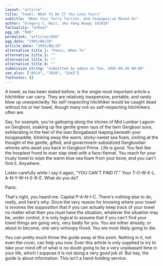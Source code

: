 ```yaml
---
layout: "article"
title: "Towel, What To Do If You Lose Yours"
subtitle: "When Your Terry Tarries, And You&apos;ve Moved On"
author: "Gregory C. Wait, aka Xang Woopy 101010"
factuality: "UnReal"
pgg_id: "8U6"
permalink: "articles/8U6"
pgg_date: "1995/06/20"
article_date: "1995/06/20"
alternative_title_1: "Panic, When To"
alternative_title_2: ""
alternative_title_3: ""
alternative_title_4: ""
submission_string: "Submitted by admin on Tue, 1995-06-20 00:00"
see_also: ["6R14", "1R10", "2S43"]
footnotes: {}
---
```

<div>
<p>A towel, as has been stated before, is the single most important article a hitchhiker can carry. They are relatively inexpensive, portable, and rarely blow up unexpectedly. No self-respecting hitchhiker would be caught dead without his or her towel, though many not-so self-respecting hitchhikers often are.</p>
<p>Say, for example, you're galloping along the shores of Mid Lumbar Lagoon on Gergbool, soaking up the gentle green rays of the twin Gergbool suns, exhilarating in the feel of the lean Boogabeast leaping beneath your boogasaddle, blinking away the warm, sticky-sweet sea foam, smiling at the thought of the gentle, gifted, and government-subsidized Gergboolian whores who await you back in Gergbool Prime. Life is good. You feel like the hoopiest frood to ever slap steel with a face-flannel. You reach for your trusty towel to wipe the warm blue sea foam from your brow, and you can't find it. Anywhere.</p>
<p>Listen carefully while I say it again, "YOU CAN'T FIND IT." Your T-O-W-E-L. A-N-Y-W-H-E-R-E. What do you do?</p>
<p>Panic.</p>
<p>That's right, you heard me. Capital P-A-N-I-C. There's nothing else to do, really, and here's why. Since the very reason for knowing where your towel is involves the supposition that if you can actually keep track of your towel no matter what then you must have the situation, whatever the situation may be, under control, it is only logical to assume that if you can't find your towel things are going very, very badly for you. You are either already, or about to become, one very unhoopy frood. You are most likely going to die.</p>
<p>You can pretty much throw the guide away at this point. Nothing in it, not even the cover, can help you now. Even this article is only supplied to try to take your mind off of what is no doubt going to be a very unpleasant time in your life, which I suppose it is not doing a very good job of. But hey, the guide is about information. This isn't a hand-holding service.</p>
</div>
